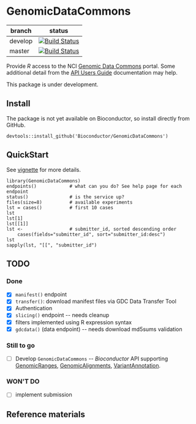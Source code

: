 # GenomicDataCommons

| branch | status | 
| ------ | ------ |
| develop | [![Build Status](https://travis-ci.org/seandavi/GenomicDataCommons.svg?branch=develop)](https://travis-ci.org/seandavi/GenomicDataCommons)|
| master  | [![Build Status](https://travis-ci.org/seandavi/GenomicDataCommons.svg?branch=master)](https://travis-ci.org/seandavi/GenomicDataCommons) |



Provide _R_ access to the NCI [Genomic Data Commons][] portal. Some
additional detail from the [API Users Guide][] documentation may help.

This package is under development.

## Install

The package is not yet available on Bioconductor, so install directly from GitHub.

```{r}
devtools::install_github('Bioconductor/GenomicDataCommons')
```

## QuickStart

See [vignette](https://github.com/Bioconductor/GenomicDataCommons/blob/master/vignettes/overview.Rmd) for more details.

```{r}
library(GenomicDataCommons)
endpoints()            # what can you do? See help page for each endpoint
status()               # is the service up?
files(size=8)          # available experiments
lst = cases()          # first 10 cases
lst
lst[1]
lst[[1]]
lst <-                 # submitter_id, sorted descending order
    cases(fields="submitter_id", sort="submitter_id:desc")
lst
sapply(lst, "[[", "submitter_id")
```

## TODO

### Done
- [x] `manifest()` endpoint
- [x] `transfer()`: download manifest files via GDC Data Transfer Tool
- [x] Authentication
- [x] `slicing()` endpoint -- needs cleanup
- [x] filters implemented using R expression syntax
- [x] `gdcdata()` (data endpoint) -- needs download md5sums validation

### Still to go

- [ ] Develop `GenomicDataCommons` -- _Bioconductor_ API supporting
  [GenomicRanges][], [GenomicAlignments][], [VariantAnnotation][].

### WON'T DO

- [ ] implement submission

## Reference materials

[Genomic Data Commons]: https://gdc-portal.nci.nih.gov/
[API Users Guide]: https://gdc-docs.nci.nih.gov/API/Users_Guide/Getting_Started/
[GenomicRanges]: https://bioconductor.org/packages/GenomicRanges
[GenomicAlignments]: https://bioconductor.org/packages/GenomicAlignments
[VariantAnnotation]: https://bioconductor.org/packages/VariantAnnotation
[authentication token]: https://docs.gdc.cancer.gov/Data_Portal/Users_Guide/Authentication/
